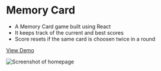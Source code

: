 # Memory Card

* A Memory Card game built using React
* It keeps track of the current and best scores
* Score resets if the same card is choosen twice in a round

[View Demo](https://caolancode.github.io/Memory-Card/)

![Screenshot of homepage](./src/images/homepage.png)
